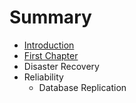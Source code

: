 # Summary

* [Introduction](README.md)
* [First Chapter](chapter1.md)
* Disaster Recovery
* Reliability
   * Database Replication

